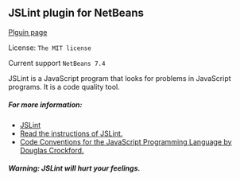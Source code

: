 ## JSLint plugin for NetBeans

[Plguin page](http://plugins.netbeans.org/plugin/40893/?show=true)

License: `The MIT license`

Current support `NetBeans 7.4`

JSLint is a JavaScript program that looks for problems in JavaScript programs. It is a code quality tool.

##### For more information:
* [JSLint](http://www.jslint.com/)
* [Read the instructions of JSLint.](http://www.jslint.com/lint.html)
* [Code Conventions for the JavaScript Programming Language by Douglas Crockford.](http://javascript.crockford.com/code.html)

##### Warning: JSLint will hurt your feelings.